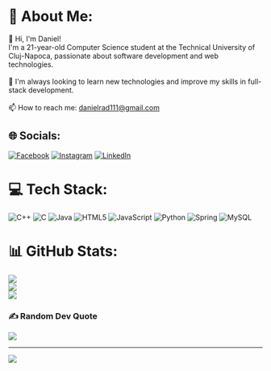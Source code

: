 # 💫 About Me:
👋 Hi, I'm Daniel!  <br>I'm a 21-year-old Computer Science student at the Technical University of Cluj-Napoca, passionate about software development and web technologies.<br><br>🌱 I'm always looking to learn new technologies and improve my skills in full-stack development.<br><br>📫 How to reach me: danielrad111@gmail.com<br>


## 🌐 Socials:
[![Facebook](https://img.shields.io/badge/Facebook-%231877F2.svg?logo=Facebook&logoColor=white)](https://facebook.com/x) [![Instagram](https://img.shields.io/badge/Instagram-%23E4405F.svg?logo=Instagram&logoColor=white)](https://instagram.com/Danielrad_1) [![LinkedIn](https://img.shields.io/badge/LinkedIn-%230077B5.svg?logo=linkedin&logoColor=white)](www.linkedin.com/in/daniel-cristian-rad-04b85826a) 

# 💻 Tech Stack:
![C++](https://img.shields.io/badge/c++-%2300599C.svg?style=for-the-badge&logo=c%2B%2B&logoColor=white) ![C](https://img.shields.io/badge/c-%2300599C.svg?style=for-the-badge&logo=c&logoColor=white) ![Java](https://img.shields.io/badge/java-%23ED8B00.svg?style=for-the-badge&logo=openjdk&logoColor=white) ![HTML5](https://img.shields.io/badge/html5-%23E34F26.svg?style=for-the-badge&logo=html5&logoColor=white) ![JavaScript](https://img.shields.io/badge/javascript-%23323330.svg?style=for-the-badge&logo=javascript&logoColor=%23F7DF1E) ![Python](https://img.shields.io/badge/python-3670A0?style=for-the-badge&logo=python&logoColor=ffdd54) ![Spring](https://img.shields.io/badge/spring-%236DB33F.svg?style=for-the-badge&logo=spring&logoColor=white) ![MySQL](https://img.shields.io/badge/mysql-4479A1.svg?style=for-the-badge&logo=mysql&logoColor=white)
# 📊 GitHub Stats:
![](https://github-readme-stats.vercel.app/api?username=DanielRad111&theme=dark&hide_border=false&include_all_commits=false&count_private=false)<br/>
![](https://github-readme-streak-stats.herokuapp.com/?user=DanielRad111&theme=dark&hide_border=false)<br/>
![](https://github-readme-stats.vercel.app/api/top-langs/?username=DanielRad111&theme=dark&hide_border=false&include_all_commits=false&count_private=false&layout=compact)

### ✍️ Random Dev Quote
![](https://quotes-github-readme.vercel.app/api?type=horizontal&theme=radical)

---
[![](https://visitcount.itsvg.in/api?id=DanielRad111&icon=0&color=0)](https://visitcount.itsvg.in)

<!-- Proudly created with GPRM ( https://gprm.itsvg.in ) -->
